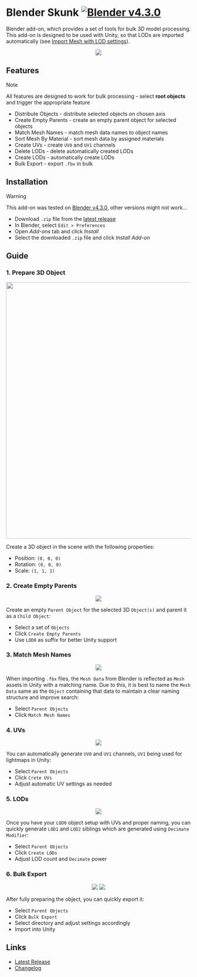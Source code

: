 ﻿# Blender Skunk [![Blender v4.3.0](https://img.shields.io/badge/Blender-v4.3.0-blue.svg)](https://www.blender.org/download/)

Blender add-on, which provides a set of tools for bulk 3D model processing. This add-on is designed to be used with Unity, so that LODs are imported automatically (see [Import Mesh with LOD settings](https://docs.unity3d.com/6000.0/Documentation/Manual/importing-lod-meshes.html)).

<p align="center">
  <img src="screenshots/poster.png" />
</p>

## Features

> [!NOTE]
> All features are designed to work for bulk processing - select **root objects** and trigger the appropriate feature

- Distribute Objects - distribute selected objects on chosen axis
- Create Empty Parents - create an empty parent object for selected objects
- Match Mesh Names - match mesh data names to object names
- Sort Mesh By Material - sort mesh data by assigned materials
- Create UVs - create `UV0` and `UV1` channels
- Delete LODs - delete automatically created LODs
- Create LODs - automatically create LODs
- Bulk Export - export `.fbx` in bulk

## Installation

> [!WARNING]
> This add-on was tested on [Blender v4.3.0](https://www.blender.org/download/), other versions might not work...

- Download `.zip` file from the [latest release](https://github.com/chark/blender-skunk/releases/latest)
- In Blender, select `Edit > Preferences`
- Open _Add-ons_ tab and click _Install_
- Select the downloaded `.zip` file and click _Install Add-on_

## Guide

### 1. Prepare 3D Object

<p align="center">
  <img src="screenshots/step-01-cube.png" width="700px" />
</p>

Create a 3D object in the scene with the following properties:

- Position: `(0, 0, 0)`
- Rotation: `(0, 0, 0)`
- Scale: `(1, 1, 1)`

### 2. Create Empty Parents

<p align="center">
  <img src="screenshots/step-02-empty-parents.png" />
</p>

Create an empty `Parent Object` for the selected 3D `Object(s)` and parent it as a `Child Object`:

- Select a set of `Objects`
- Click `Create Empty Parents`
- Use `LOD0` as suffix for better Unity support

### 3. Match Mesh Names

<p align="center">
  <img src="screenshots/step-03-mesh-names.png" />
</p>

When importing `.fbx` files, the `Mesh Data` from Blender is reflected as `Mesh` assets in Unity with a matching name. Due to this, it is best to name the `Mesh Data` same as the `Object` containing that data to maintain a clear naming structure and improve search:

- Select `Parent Objects`
- Click `Match Mesh Names`

### 4. UVs

<p align="center">
  <img src="screenshots/step-04-uvs.png" />
</p>

You can automatically generate `UV0` and `UV1` channels, `UV1` being used for lightmaps in Unity:

- Select `Parent Objects`
- Click `Crete UVs`
- Adjust automatic UV settings as needed

### 5. LODs

<p align="center">
  <img src="screenshots/step-05-lods.png" />
</p>

Once you have your `LOD0` object setup with UVs and proper naming, you can quickly generate `LOD1` and `LOD2` siblings which are generated using `Decimate Modifier`:

- Select `Parent Objects`
- Click `Create LODs`
- Adjust LOD count and `Decimate` power

### 6. Bulk Export

<p align="center">
  <img src="screenshots/step-06-export.png" />
  <img src="screenshots/step-06-fbx.png" />
</p>

After fully preparing the object, you can quickly export it:

- Select `Parent Objects`
- Click `Bulk Export`
- Select directory and adjust settings accordingly
- Import into Unity

## Links

- [Latest Release](https://github.com/chark/blender-skunk/releases/latest)
- [Changelog](CHANGELOG.md)
